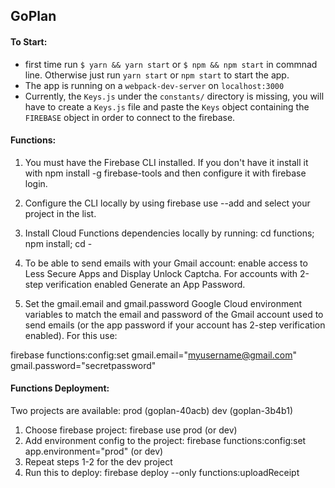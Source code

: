 ## GoPlan

#### To Start:

- first time run `$ yarn && yarn start` or `$ npm && npm start` in commnad line. Otherwise just run `yarn start` or `npm start` to start the app.
- The app is running on a `webpack-dev-server` on `localhost:3000`
- Currently, the `Keys.js` under the `constants/` directory is missing, you will have to create a `Keys.js` file and paste the `Keys` object containing the `FIREBASE` object in order to connect to the firebase.


#### Functions:

1. You must have the Firebase CLI installed. If you don't have it install it with npm install -g firebase-tools and then configure it with firebase login.

2. Configure the CLI locally by using firebase use --add and select your project in the list.

3. Install Cloud Functions dependencies locally by running: cd functions; npm install; cd -

4. To be able to send emails with your Gmail account: enable access to Less Secure Apps and Display Unlock Captcha. For accounts with 2-step verification enabled Generate an App Password.

5. Set the gmail.email and gmail.password Google Cloud environment variables to match the email and password of the Gmail account used to send emails (or the app password if your account has 2-step verification enabled). For this use:

firebase functions:config:set gmail.email="myusername@gmail.com" gmail.password="secretpassword"

#### Functions Deployment:

Two projects are available: 
prod (goplan-40acb)
dev (goplan-3b4b1)

1. Choose firebase project: firebase use prod (or dev)
2. Add environment config to the project: firebase functions:config:set app.environment="prod" (or dev)
3. Repeat steps 1-2 for the dev project
4. Run this to deploy: firebase deploy --only functions:uploadReceipt